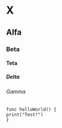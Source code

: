 # X

## Alfa

### Beta

#### Teta

##### Delta

###### Gamma

```
func helloWorld() {
print("Test!")
}
```
